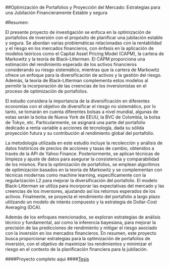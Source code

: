##Optimización de Portafolios y Proyección del Mercado: Estrategias para una Jubilación Financieramente Estable y segura

#Resumen:

El presente proyecto de investigación se enfoca en la optimización de portafolios de inversión con el propósito de planificar una jubilación estable y segura. Se abordan varias problemáticas relacionadas con la rentabilidad y el riesgo en los mercados financieros, con énfasis en la aplicación de modelos teóricos como el Capital Asset Pricing Model (CAPM), la cartera de Markowitz y la teoría de Black-Litterman. El CAPM proporciona una estimación del rendimiento esperado de los activos financieros considerando su riesgo sistemático, mientras que la cartera de Markowitz ofrece un enfoque para la diversificación de activos y la gestión del riesgo. Además, la teoría de Black-Litterman complementa estos modelos al permitir la incorporación de las creencias de los inversionistas en el proceso de optimización de portafolios. 

El estudio considera la importancia de la diversificación en diferentes economías con el objetivo de diversificar el riesgo no sistemático, por lo tanto, se tomarán en cuenta diferentes bolsas a nivel mundial, algunas de estas serán la bolsa de Nueva York de EEUU, la BVC de Colombia, la bolsa de Tokyo, etc. Particularmente, se asignará una parte del portafolio dedicado a renta variable a acciones de tecnología, dada su sólida proyección futura y su contribución al rendimiento global del portafolio. 

La metodología utilizada en este estudio incluye la recolección y análisis de datos históricos de precios de acciones y tasas de cambio, obtenidos a través de la API de Yahoo Finance. Posteriormente, se aplican técnicas de limpieza y ajuste de datos para asegurar la consistencia y comparabilidad de los mismos. Para la optimización de portafolios, se emplean algoritmos de optimización basados en la teoría de Markowitz y se complementan con técnicas modernas como machine learning, específicamente con la regularización L2 para mejorar la diversificación del portafolio. El modelo Black-Litterman se utiliza para incorporar las expectativas del mercado y las creencias de los inversores, ajustando así los retornos esperados de los activos. Finalmente, se proyecta el rendimiento del portafolio a largo plazo utilizando un modelo de interés compuesto y la estrategia de Dollar-Cost Averaging (DCA).

Además de los enfoques mencionados, se exploran estrategias de análisis técnico y fundamental, así como la inferencia bayesiana, para mejorar la precisión de las predicciones de rendimiento y mitigar el riesgo asociado con la inversión en los mercados financieros. En resumen, este proyecto busca proporcionar estrategias para la optimización de portafolios de inversión, con el objetivo de maximizar los rendimientos y minimizar el riesgo en el contexto de la planificación financiera para la jubilación.

####Proyecto completo aqui
####[Tesis](https://github.com/mateofrancop/Tesis/blob/main/Optimizaci%C3%B3n%20de%20Portafolios%20y%20Proyecci%C3%B3n%20del%20Mercado%20Tesis.pdf/ "link title")